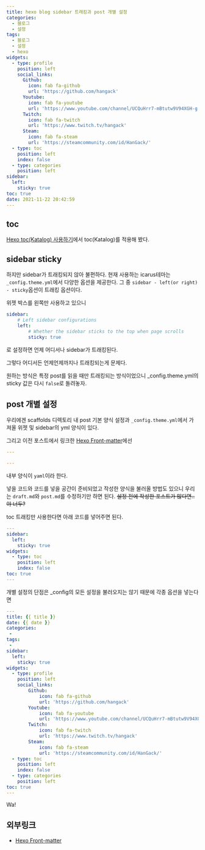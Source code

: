 ```yaml
---
title: hexo blog sidebar 트래킹과 post 개별 설정
categories:
  - 블로그
  - 설정
tags: 
  - 블로그
  - 설정
  - hexo
widgets:
  - type: profile
    position: left
    social_links:
      Github:
        icon: fab fa-github
        url: 'https://github.com/hangack'
      Youtube:
        icon: fab fa-youtube
        url: 'https://www.youtube.com/channel/UCQuHrr7-mBtutw9V94XGH-g'
      Twitch:
        icon: fab fa-twitch
        url: 'https://www.twitch.tv/hangack'
      Steam:
        icon: fab fa-steam
        url: 'https://steamcommunity.com/id/HanGack/'
  - type: toc
    position: left
    index: false
  - type: categories
    position: left
sidebar:
  left:
    sticky: true
toc: true
date: 2021-11-22 20:42:59
---
```

  

## toc

[Hexo toc(Katalog) 사용하기](https://hangack.github.io/2021/11/22/Blog/Setting/hexo-blog-toc/)에서 toc(Katalog)를 적용해 봤다.


## sidebar sticky

하지만 sidebar가 트래킹되지 않아 불편하다.
현재 사용하는 icarus테마는 `_config.theme.yml`에서 다양한 옵션을 제공한다. 그 중 `sidebar - left(or right) - sticky`옵션이 트래킹 옵션이다.

위젯 박스를 왼쪽만 사용하고 있으니 
```yml
sidebar:
    # Left sidebar configurations
    left:
        # Whether the sidebar sticks to the top when page scrolls
        sticky: true
```
로 설정하면 언제 어디서나 sidebar가 트래킹된다.

그렇다 어디서든 언제언제까지나 트래킹되는게 문제다.

원하는 방식은 특정 post를 읽을 때만 트래킹되는 방식이었으니 _config.theme.yml의 sticky 값은 다시 `false`로 돌려놓자.


## post 개별 설정

우리에겐 scaffolds 디렉토리 내 post 기본 양식 설정과 `_config.theme.yml`에서 가져올 위젯 및 sidebar의 yml 양식이 있다.

그리고 이전 포스트에서 링크한 [Hexo Front-matter](https://hexo.io/ko/docs/front-matter.html)에선 
```yaml
---

---
```
내부 양식이 `yaml`이라 한다.

넣을 코드와 코드를 넣을 공간이 준비되었고 작성한 양식을 불러올 방법도 있으니 우리는 `draft.md`와 `post.md`를 수정하기만 하면 된다.
~~설정 전에 작성한 포스트가 많다면..야 너두?~~

toc 트래킹만 사용한다면 아래 코드를 넣어주면 된다.
```yaml
---
sidebar:
  left:
    sticky: true
widgets:
  - type: toc
    position: left
    index: false
toc: true
---
```

개별 설정의 단점은 _config의 모든 설정을 불러오지는 않기 때문에 각종 옵션을 넣는다면
```yaml draft.md
---
title: {{ title }}
date: {{ date }}
categories:
 - 
tags:
 - 
sidebar:
  left:
    sticky: true
widgets:
  - type: profile
    position: left
    social_links:
        Github:
            icon: fab fa-github
            url: 'https://github.com/hangack'
        Youtube:
            icon: fab fa-youtube
            url: 'https://www.youtube.com/channel/UCQuHrr7-mBtutw9V94XGH-g'
        Twitch:
            icon: fab fa-twitch
            url: 'https://www.twitch.tv/hangack'
        Steam:
            icon: fab fa-steam
            url: 'https://steamcommunity.com/id/HanGack/'
  - type: toc
    position: left
    index: false
  - type: categories
    position: left
toc: true
---
```
Wa!


## 외부링크
 - [Hexo Front-matter](https://hexo.io/ko/docs/front-matter.html)